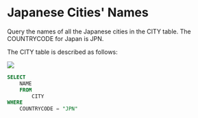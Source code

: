 # Japanese Cities' Names

Query the names of all the Japanese cities in the CITY table. The COUNTRYCODE for Japan is JPN.

The CITY table is described as follows:

<img src="https://s3.amazonaws.com/hr-challenge-images/8137/1449729804-f21d187d0f-CITY.jpg" size=70%>

```sql
SELECT
    NAME
    FROM
        CITY
WHERE
    COUNTRYCODE = "JPN"
```